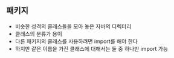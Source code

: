 ## 패키지
- 비슷한 성격의 클래스들을 모아 놓은 자바의 디렉터리
- 클래스의 분류가 용이
- 다른 패키지의 클래스를 사용하려면 import를 해야 한다
- 하지만 같은 이름을 가진 클래스에 대해서는 둘 중 하나만 import 가능